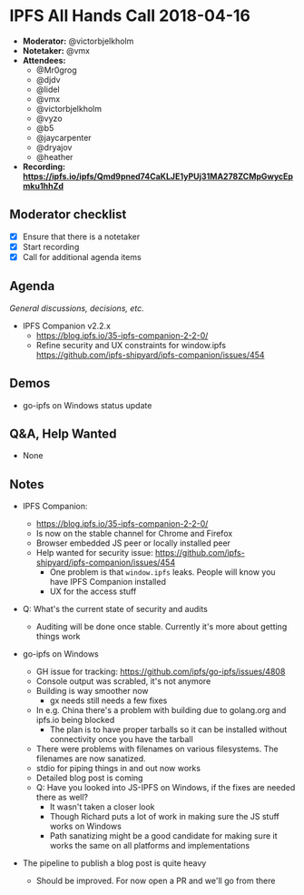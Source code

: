 # IPFS All Hands Call 2018-04-16

- **Moderator:** @victorbjelkholm
- **Notetaker:** @vmx
- **Attendees:**
    - @Mr0grog
    - @djdv
    - @lidel
    - @vmx
    - @victorbjelkholm
    - @vyzo
    - @b5
    - @jaycarpenter
    - @dryajov
    - @heather
- **Recording: https://ipfs.io/ipfs/Qmd9pned74CaKLJE1yPUj31MA278ZCMpGwycEpmku1hhZd**

## Moderator checklist

- [X] Ensure that there is a notetaker
- [X] Start recording
- [X] Call for additional agenda items

## Agenda
_General discussions, decisions, etc._
<!-- use this format for all topics, demos, etc. that you add to the agenda: -->
- IPFS Companion v2.2.x
    - https://blog.ipfs.io/35-ipfs-companion-2-2-0/
    - Refine security and UX constraints for window.ipfs https://github.com/ipfs-shipyard/ipfs-companion/issues/454

## Demos

 - go-ipfs on Windows status update


## Q&A, Help Wanted

 - None

## Notes

 - IPFS Companion:
   - https://blog.ipfs.io/35-ipfs-companion-2-2-0/
   - Is now on the stable channel for Chrome and Firefox
   - Browser embedded JS peer or locally installed peer
   - Help wanted for security issue: https://github.com/ipfs-shipyard/ipfs-companion/issues/454
       - One problem is that `window.ipfs` leaks. People will know you have IPFS Companion installed
       - UX for the access stuff

 - Q: What's the current state of security and audits
     - Auditing will be done once stable. Currently it's more about getting things work

 - go-ipfs on Windows
     - GH issue for tracking: https://github.com/ipfs/go-ipfs/issues/4808
     - Console output was scrabled, it's not anymore
     - Building is way smoother now
         - gx needs still needs a few fixes
     - In e.g. China there's a problem with building due to golang.org and ipfs.io being blocked
         - The plan is to have proper tarballs so it can be installed without connectivity once you have the tarball
     - There were problems with filenames on various filesystems. The filenames are now sanatized.
     - stdio for piping things in and out now works
     - Detailed blog post is coming
     - Q: Have you looked into JS-IPFS on Windows, if the fixes are needed there as well?
         - It wasn't taken a closer look
         - Though Richard puts a lot of work in making sure the JS stuff works on Windows
         - Path sanatizing might be a good candidate for making sure it works the same on all platforms and implementations

 - The pipeline to publish a blog post is quite heavy
     - Should be improved. For now open a PR and we'll go from there
